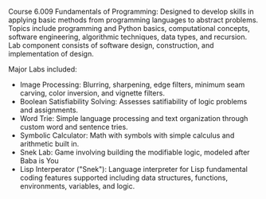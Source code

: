 Course 6.009 Fundamentals of Programming: Designed to develop skills in applying basic methods from programming languages to abstract problems. Topics include programming and Python basics, computational concepts, software engineering, algorithmic techniques, data types, and recursion.  Lab component consists of software design, construction, and implementation of design.

Major Labs included: 
- Image Processing: Blurring, sharpening, edge filters, minimum seam carving, color inversion, and vignette filters.
- Boolean Satisfiability Solving: Assesses satifiability of logic problems and assignments. 
- Word Trie: Simple language processing and text organization through custom word and sentence tries. 
- Symbolic Calculator: Math with symbols with simple calculus and arithmetic built in.
- Snek Lab: Game involving building the modifiable logic, modeled after Baba is You
- Lisp Interperator ("Snek"): Language interpreter for Lisp fundamental coding features supported including data structures, functions, environments, variables, and logic. 

